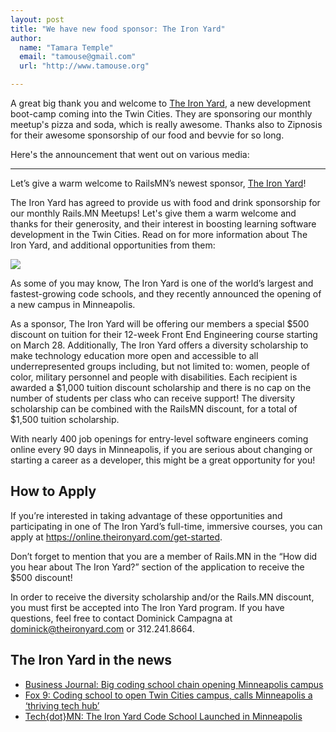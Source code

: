 ```yaml
---
layout: post
title: "We have new food sponsor: The Iron Yard"
author:
  name: "Tamara Temple"
  email: "tamouse@gmail.com"
  url: "http://www.tamouse.org"

---
```


A great big thank you and welcome to [The Iron Yard], a new
development boot-camp coming into the Twin Cities. They are sponsoring
our monthly meetup's pizza and soda, which is really awesome. Thanks
also to Zipnosis for their awesome sponsorship of our food and bevvie
for so long.

[The Iron Yard]: https://theironyard.com "The Iron Yard"

Here's the announcement that went out on various media:

-----

Let’s give a warm welcome to RailsMN’s newest sponsor, [The Iron Yard]!

The Iron Yard has agreed to provide us with food and drink sponsorship
for our monthly Rails.MN Meetups! Let's give them a warm welcome and
thanks for their generosity, and their interest in boosting learning
software development in the Twin Cities. Read on for more information
about The Iron Yard, and additional opportunities from them:

![](https://www.theironyard.com/etc/designs/theironyard/icons/iron-yard-logo.svg)

As some of you may know, The Iron Yard is one of the world’s largest
and fastest-growing code schools, and they recently announced the
opening of a new campus in Minneapolis.

As a sponsor, The Iron Yard will be offering our members a special
$500 discount on tuition for their 12-week Front End Engineering
course starting on March 28. Additionally, The Iron Yard offers a
diversity scholarship to make technology education more open and
accessible to all underrepresented groups including, but not limited
to: women, people of color, military personnel and people with
disabilities. Each recipient is awarded a $1,000 tuition discount
scholarship and there is no cap on the number of students per class
who can receive support!  The diversity scholarship can be combined
with the RailsMN discount, for a total of $1,500 tuition scholarship.

With nearly 400 job openings for entry-level software engineers coming
online every 90 days in Minneapolis, if you are serious about changing
or starting a career as a developer, this might be a great opportunity
for you!

## How to Apply

If you’re interested in taking advantage of these opportunities and
participating in one of The Iron Yard’s full-time, immersive courses,
you can apply at <https://online.theironyard.com/get-started>.

Don’t forget to mention that you are a member of Rails.MN in the “How
did you hear about The Iron Yard?” section of the application to
receive the $500 discount!

In order to receive the diversity scholarship and/or the Rails.MN
discount, you must first be accepted into The Iron Yard program. If
you have questions, feel free to contact Dominick Campagna at
<dominick@theironyard.com> or 312.241.8664.

## The Iron Yard in the news

* [Business Journal: Big coding school chain opening Minneapolis campus](http://www.bizjournals.com/twincities/blog/in_private/2016/01/big-coding-school-chain-opening-minneapolis-campus.html)
* [Fox 9: Coding school to open Twin Cities campus, calls Minneapolis a ‘thriving tech hub’](http://www.fox9.com/news/73502480-story)
* [Tech{dot}MN: The Iron Yard Code School Launched in Minneapolis](http://tech.mn/news/2016/01/12/the-iron-yard-code-school-launches-in-minneapolis/)
